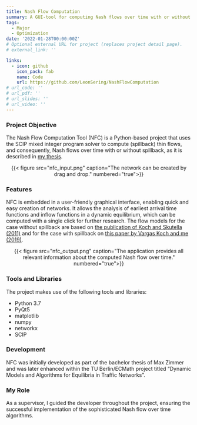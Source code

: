 ```yaml
---
title: Nash Flow Computation
summary: A GUI-tool for computing Nash flows over time with or without spillback as well as (spillback) thin flows.
tags:
  - Major
  - Optimization
date: '2022-01-28T00:00:00Z'
# Optional external URL for project (replaces project detail page).
# external_link: ''

links:
  - icon: github
    icon_pack: fab
    name: Code
    url: https://github.com/LeonSering/NashFlowComputation
# url_code: ''
# url_pdf: ''
# url_slides: ''
# url_video: ''
---
```

### Project Objective
The Nash Flow Computation Tool (NFC) is a Python-based project that uses the SCIP mixed integer program solver
to compute (spillback) thin flows, and consequently, Nash flows over time with or without spillback, as it is
described in [my thesis](/publication/sering-2020-diss).

<center>{{< figure src="nfc_input.png" caption="The network can be created by drag and drop." numbered="true">}}</center>

### Features
NFC is embedded in a user-friendly graphical interface, enabling quick and easy creation of networks.
It allows the analysis of earliest arrival time functions and inflow functions in a dynamic equilibrium, which can be
computed with a single click for further research.
The flow models for the case without spillback are based on [the publication of Koch and Skutella (2011)](https://doi.org/10.1007/s00224-010-9299-y)
and for the case with spillback on [this paper by Vargas Koch and me (2019)](/publication/sering-2019-spillback).

<center>{{< figure src="nfc_output.png" caption="The application provides all relevant information about the computed Nash flow over time." numbered="true">}}</center>

### Tools and Libraries
The project makes use of the following tools and libraries:
- Python 3.7
- PyQt5
- matplotlib
- numpy
- networkx
- SCIP

### Development
NFC was initially developed as part of the bachelor thesis of Max Zimmer and was later enhanced within the TU Berlin/ECMath
project titled “Dynamic Models and Algorithms for Equilibria in Traffic Networks”.

### My Role
As a supervisor, I guided the developer throughout the project, ensuring the successful implementation of the sophisticated Nash flow over time algorithms.

